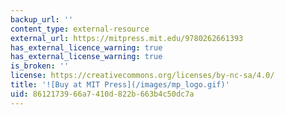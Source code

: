 ```yaml
---
backup_url: ''
content_type: external-resource
external_url: https://mitpress.mit.edu/9780262661393
has_external_licence_warning: true
has_external_license_warning: true
is_broken: ''
license: https://creativecommons.org/licenses/by-nc-sa/4.0/
title: '![Buy at MIT Press](/images/mp_logo.gif)'
uid: 86121739-66a7-410d-822b-663b4c50dc7a
---
```

